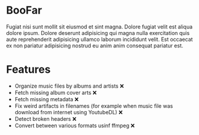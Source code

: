# BooFar
Fugiat nisi sunt mollit sit eiusmod et sint magna. Dolore fugiat velit est aliqua dolore ipsum. Dolore deserunt adipisicing qui magna nulla exercitation quis aute reprehenderit adipisicing ullamco laborum incididunt velit. Est occaecat ex non pariatur adipisicing nostrud eu anim anim consequat pariatur est.
# Features
- Organize music files by albums and artists ❌
- Fetch missing album cover arts ❌
- Fetch missing metadata ❌
- Fix weird artifacts in filenames (for example when music file was download from internet using YoutubeDL) ❌
- Detect broken headers ❌
- Convert between various formats usinf ffmpeg ❌